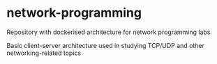 # network-programming
Repository with dockerised architecture for network programming labs

Basic client-server architecture used in studying TCP/UDP and other networking-related topics
